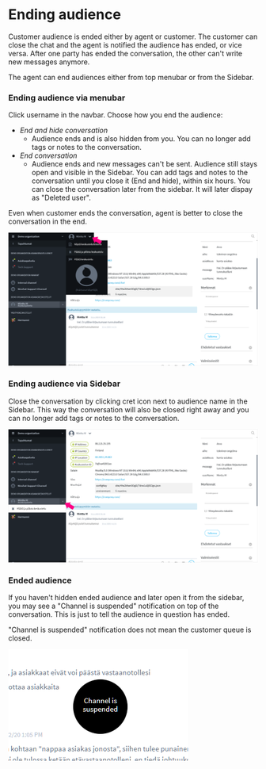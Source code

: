 # Ending audience

Customer audience is ended either by agent or customer. The customer can close the chat and the agent is notified the audience has ended, or vice versa. After one party has ended the conversation, the other can't write new messages anymore.

The agent can end audiences either from top menubar or from the Sidebar.

### Ending audience via menubar

Click username in the navbar. Choose how you end the audience:

* _End and hide conversation_
  * Audience ends and is also hidden from you. You can no longer add tags or notes to the conversation. 
* _End conversation_
  * Audience ends and new messages can't be sent. Audience still stays open and visible in the Sidebar. You can add tags and notes to the conversation until you close it \(End and hide\), within six hours. You can close the conversation later from the sidebar. It will later dispay as "Deleted user".

Even when customer ends the conversation, agent is better to close the conversation in the end.

![](../.gitbook/assets/customer-chat-end1.png)

### Ending audience via Sidebar

Close the conversation by clicking cret icon next to audience name in the Sidebar. This way the conversation will also be closed right away and you can no longer add tags or notes to the conversation.

![](../.gitbook/assets/customer-chat-end2.png)

### Ended audience <a id="paattynyt-asiakaskeskustelu"></a>

If you haven't hidden ended audience and later open it from the sidebar, you may see a "Channel is suspended" notification on top of the conversation. This is just to tell the audience in question has ended. 

"Channel is suspended" notification does not mean the customer queue is closed.

![Channel suspended notification](../.gitbook/assets/channel-suspended.png)


